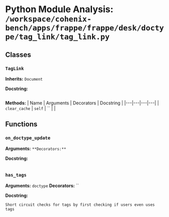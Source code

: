 # Python Module Analysis: `/workspace/cohenix-bench/apps/frappe/frappe/desk/doctype/tag_link/tag_link.py`

## Classes

### `TagLink`
**Inherits:** `Document`


**Docstring:**
```

```

**Methods:**
| Name | Arguments | Decorators | Docstring |
|---|---|---|---|
| `clear_cache` | `self` | `` |  |





## Functions

### `on_doctype_update`
**Arguments:** ``
**Decorators:** ``

**Docstring:**
```

```
### `has_tags`
**Arguments:** `doctype`
**Decorators:** ``

**Docstring:**
```
Short circuit checks for tags by first checking if users even uses tags
```

